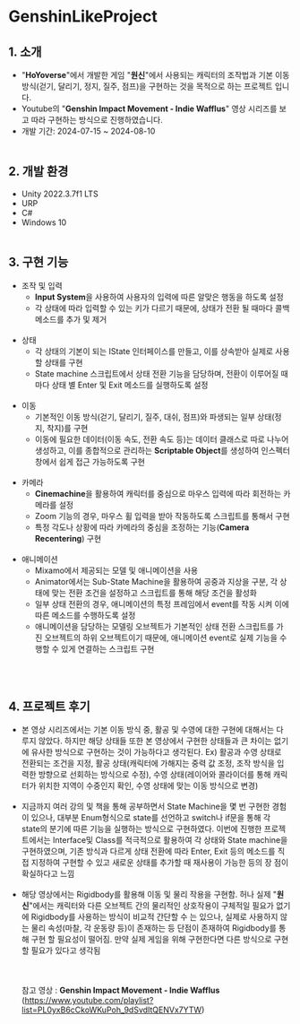 # GenshinLikeProject
## 1. 소개
 * "__HoYoverse__"에서 개발한 게임 "__원신__"에서 사용되는 캐릭터의 조작법과 기본 이동 방식(걷기, 달리기, 정지, 질주, 점프)을 구현하는 것을 목적으로 하는 프로젝트 입니다.
 * Youtube의 "**Genshin Impact Movement - Indie Wafflus**" 영상 시리즈를 보고 따라 구현하는 방식으로 진행하였습니다.
 * 개발 기간: 2024-07-15 ~ 2024-08-10
<br/><br/>

## 2. 개발 환경
 * Unity 2022.3.7f1 LTS
 * URP
 * C#
 * Windows 10
<br/><br/>

## 3. 구현 기능
 * 조작 및 입력
    * **Input System**을 사용하여 사용자의 입력에 따른 알맞은 행동을 하도록 설정
    * 각 상태에 따라 입력할 수 있는 키가 다르기 때문에, 상태가 전환 될 때마다 콜백 메소드를 추가 및 제거
      <br/><br/>
 * 상태
    * 각 상태의 기본이 되는 IState 인터페이스를 만들고, 이를 상속받아 실제로 사용할 상태를 구현
    * State machine 스크립트에서 상태 전환 기능을 담당하며, 전환이 이루어질 때마다 상태 별 Enter 및 Exit 메소드를 실행하도록 설정
      <br/><br/>
 * 이동
    * 기본적인 이동 방식(걷기, 달리기, 질주, 대쉬, 점프)와 파생되는 일부 상태(정지, 착지)를 구현
    * 이동에 필요한 데이터(이동 속도, 전환 속도 등)는 데이터 클래스로 따로 나누어 생성하고, 이를 종합적으로 관리하는 **Scriptable Object**를 생성하여 인스펙터 창에서 쉽게 접근 가능하도록 구현
      <br/><br/>
 * 카메라
    * **Cinemachine**을 활용하여 캐릭터를 중심으로 마우스 입력에 따라 회전하는 카메라를 설정
    * Zoom 기능의 경우, 마우스 휠 입력을 받아 작동하도록 스크립트를 통해서 구현
    * 특정 각도나 상황에 따라 카메라의 중심을 조정하는 기능(**Camera Recentering**) 구현
      <br/><br/>
 * 애니메이션
    * Mixamo에서 제공되는 모델 및 애니메이션을 사용
    * Animator에서는 Sub-State Machine을 활용하여 공중과 지상을 구분, 각 상태에 맞는 전환 조건을 설정하고 스크립트를 통해 해당 조건을 활성화
    * 일부 상태 전환의 경우, 애니메이션의 특정 프레임에서 event를 작동 시켜 이에 따른 메소드를 수행하도록 설정
    * 애니메이션을 담당하는 모델링 오브젝트가 기본적인 상태 전환 스크립트를 가진 오브젝트의 하위 오브젝트이기 때문에, 애니메이션 event로 실제 기능을 수행할 수 있게 연결하는 스크립트 구현
 
<br/><br/>
## 4. 프로젝트 후기
 * 본 영상 시리즈에서는 기본 이동 방식 중, 활공 및 수영에 대한 구현에 대해서는 다루지 않았다. 하지만 해당 상태들 또한 본 영상에서 구현한 상태들과 큰 차이는 없기에 유사한 방식으로 구현하는 것이 가능하다고 생각된다.
   Ex) 활공과 수영 상태로 전환되는 조건을 지정, 활공 상태(캐릭터에 가해지는 중력 값 조정, 조작 방식을 입력한 방향으로 선회하는 방식으로 수정), 수영 상태(레이어와 콜라이더를 통해 캐릭터가 위치한 지역이 수중인지 확인, 수영 상태에 맞는 이동 방식으로 변경)<br/><br/>
 * 지금까지 여러 강의 및 책을 통해 공부하면서 State Machine을 몇 번 구현한 경험이 있으나, 대부분 Enum형식으로 state를 선언하고 switch나 if문을 통해 각 state의 분기에 따른 기능을 실행하는 방식으로 구현하였다.
   이번에 진행한 프로젝트에서는 Interface및 Class를 적극적으로 활용하여 각 상태와 State machine을 구현하였으며, 기존 방식과 다르게 상태 전환에 따라 Enter, Exit 등의 메소드를 직접 지정하여 구현할 수 있고 새로운 상태를 추가할 때 재사용이 가능한 등의 장    점이 확실하다고 느낌<br/><br/>
 * 해당 영상에서는 Rigidbody를 활용해 이동 및 물리 작용을 구현함. 허나 실제 "__원신__"에서는 캐릭터와 다른 오브젝트 간의 물리적인 상호작용이 구체적일 필요가 없기에 Rigidbody를 사용하는 방식이 비교적 간단할 수 는 있으나, 실제로 사용하지 않는 물리 속성(마찰, 각 운동량 등)이 존재하는 등 단점이 존재하여 Rigidbody를 통해 구현 할 필요성이 떨어짐. 만약 실제 게임을 위해 구현한다면 다른 방식으로 구현 할 필요가 있다고 생각됨<br/><br/>
<br/><br/>
 참고 영상 : **Genshin Impact Movement - Indie Wafflus** (https://www.youtube.com/playlist?list=PL0yxB6cCkoWKuPoh_9dSvdItQENVx7YTW)
